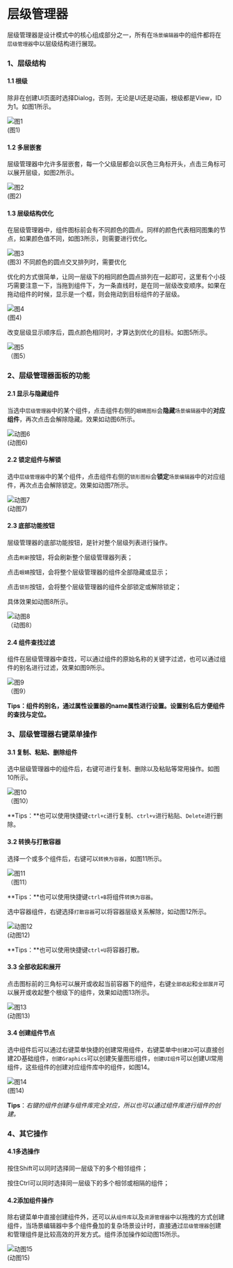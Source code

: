 # 层级管理器

层级管理器是设计模式中的核心组成部分之一，所有在`场景编辑器`中的组件都将在`层级管理器`中以层级结构进行展现。



### 1、层级结构

#### 1.1 根级

除非在创建UI页面时选择Dialog，否则，无论是UI还是动画，根级都是View，ID为1。如图1所示。

![图1](img/1.png) <br />(图1)

#### 1.2 多层嵌套

层级管理器中允许多层嵌套，每一个父级层都会以灰色三角标开头，点击三角标可以展开层级，如图2所示。

![图2](img/2.png)<br />(图2)

#### 1.3 层级结构优化

在层级管理器中，组件图标前会有不同颜色的圆点。同样的颜色代表相同图集的节点，如果颜色值不同，如图3所示，则需要进行优化。

![图3](img/3.png) <br />(图3) 不同颜色的圆点交叉排列时，需要优化

优化的方式很简单，让同一层级下的相同颜色圆点排列在一起即可，这里有个小技巧需要注意一下，当拖到组件下，为一条直线时，是在同一层级改变顺序。如果在拖动组件的时候，显示是一个框，则会拖动到目标组件的子层级。

![图4](img/4.png) <br /> (图4)

改变层级显示顺序后，圆点颜色相同时，才算达到优化的目标。如图5所示。

![图5](img/5.png) <br /> （图5）



### 2、层级管理器面板的功能

#### 2.1 显示与隐藏组件

当选中`层级管理器`中的某个组件，点击组件右侧的`眼睛图标`会**隐藏**`场景编辑器`中的**对应组件**，再次点击会解除隐藏。效果如动图6所示。

![动图6](img/6.gif) <br />(动图6)

#### 2.2 锁定组件与解锁

选中`层级管理器`中的某个组件，点击组件右侧的`锁形图标`会**锁定**`场景编辑器`中的对应组件，再次点击会解除锁定。效果如动图7所示。

![动图7](img/7.gif) <br />(动图7)



#### 2.3 底部功能按钮

层级管理器的底部功能按钮，是针对整个层级列表进行操作。

点击`刷新`按钮，将会刷新整个层级管理器列表；

点击`眼睛`按钮，会将整个层级管理器的组件全部隐藏或显示；

点击`锁形`按钮，会将整个层级管理器的组件全部锁定或解除锁定；

具体效果如动图8所示。

![动图8](img/8.gif) <br >（动图8）



#### 2.4 组件查找过滤

组件在层级管理器中查找，可以通过组件的原始名称的关键字过滤，也可以通过组件的别名进行过滤，效果如图9所示。

![图9](img/9.png) <br /> （图9）

**Tips：组件的别名，通过属性设置器的name属性进行设置。设置别名后方便组件的查找与定位。**



### 3、层级管理器右键菜单操作

#### 3.1 复制、粘贴、删除组件

选中层级管理器中的组件后，右键可进行复制、删除以及粘贴等常用操作。如图10所示。

![图10](img/10.png) <br />（图10）

**Tips：**也可以使用快捷键`ctrl+c`进行复制、`ctrl+v`进行粘贴、`Delete`进行删除。

#### 3.2 转换与打散容器

选择一个或多个组件后，右键可以`转换为容器`，如图11所示。

![图11](img/11.png) <br/>（图11）

**Tips：**也可以使用快捷键`ctrl+B`将组件`转换为容器`。

选中容器组件，右键选择`打散容器`可以将容器层级关系解除，如动图12所示。

![动图12](img/12.gif) <br /> (动图12)

**Tips：**也可以使用快捷键`ctrl+U`将容器打散。

#### 3.3 全部收起和展开

点击图标前的三角标可以展开或收起当前容器下的组件，右键`全部收起`和`全部展开`可以展开或收起整个根级下的组件，效果如动图13所示。

![图13](img/13.gif) <br /> (动图13)

#### 3.4 创建组件节点

选中组件后可以通过右键菜单快捷的创建常用组件，右键菜单中`创建2D`可以直接创建2D基础组件，`创建Graphics`可以创建矢量图形组件，`创建UI组件`可以创建UI常用组件，这些组件的创建对应组件库中的组件，如图14。

![图14](img/14.png) <br />(图14)

**Tips**：*右键的组件创建与组件库完全对应，所以也可以通过组件库进行组件的创建。*



### 4、其它操作

#### 4.1多选操作

按住Shift可以同时选择同一层级下的多个相邻组件；

按住Ctrl可以同时选择同一层级下的多个相邻或相隔的组件； 

#### 4.2添加组件操作

除右键菜单中直接创建组件外，还可以从`组件库`以及`资源管理器`中以拖拽的方式创建组件，当场景编辑器中多个组件叠加的复杂场景设计时，直接通过`层级管理器`创建和管理组件是比较高效的开发方式。组件添加操作如动图15所示。

![动图15](img/15.gif) <br /> (动图15)



